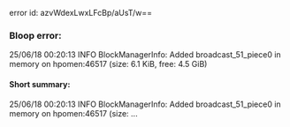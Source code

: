 error id: azvWdexLwxLFcBp/aUsT/w==
### Bloop error:

25/06/18 00:20:13 INFO BlockManagerInfo: Added broadcast_51_piece0 in memory on hpomen:46517 (size: 6.1 KiB, free: 4.5 GiB)
#### Short summary: 

25/06/18 00:20:13 INFO BlockManagerInfo: Added broadcast_51_piece0 in memory on hpomen:46517 (size: ...